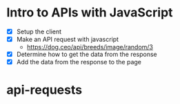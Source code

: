 # Intro to APIs with JavaScript

* [x] Setup the client
* [x] Make an API request with javascript
  * https://dog.ceo/api/breeds/image/random/3
* [x] Determine how to get the data from the response
* [x] Add the data from the response to the page
# api-requests